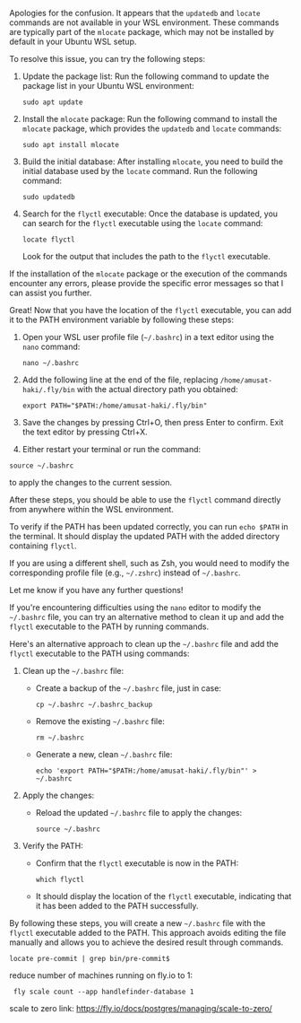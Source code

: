 Apologies for the confusion. It appears that the `updatedb` and `locate` commands are not available in your WSL environment. These commands are typically part of the `mlocate` package, which may not be installed by default in your Ubuntu WSL setup.

To resolve this issue, you can try the following steps:

1. Update the package list: Run the following command to update the package list in your Ubuntu WSL environment:
   ```
   sudo apt update
   ```

2. Install the `mlocate` package: Run the following command to install the `mlocate` package, which provides the `updatedb` and `locate` commands:
   ```
   sudo apt install mlocate
   ```

3. Build the initial database: After installing `mlocate`, you need to build the initial database used by the `locate` command. Run the following command:
   ```
   sudo updatedb
   ```

4. Search for the `flyctl` executable: Once the database is updated, you can search for the `flyctl` executable using the `locate` command:
   ```
   locate flyctl
   ```

   Look for the output that includes the path to the `flyctl` executable.

If the installation of the `mlocate` package or the execution of the commands encounter any errors, please provide the specific error messages so that I can assist you further.

Great! Now that you have the location of the `flyctl` executable, you can add it to the PATH environment variable by following these steps:

1. Open your WSL user profile file (`~/.bashrc`) in a text editor using the `nano` command:
   ```
   nano ~/.bashrc
   ```

2. Add the following line at the end of the file, replacing `/home/amusat-haki/.fly/bin` with the actual directory path you obtained:
   ```
   export PATH="$PATH:/home/amusat-haki/.fly/bin"
   ```

3. Save the changes by pressing Ctrl+O, then press Enter to confirm. Exit the text editor by pressing Ctrl+X.

4. Either restart your terminal or run the command:

```source ~/.bashrc```

 to apply the changes to the current session.

After these steps, you should be able to use the `flyctl` command directly from anywhere within the WSL environment.

To verify if the PATH has been updated correctly, you can run `echo $PATH` in the terminal. It should display the updated PATH with the added directory containing `flyctl`.

If you are using a different shell, such as Zsh, you would need to modify the corresponding profile file (e.g., `~/.zshrc`) instead of `~/.bashrc`.

Let me know if you have any further questions!


If you're encountering difficulties using the `nano` editor to modify the `~/.bashrc` file, you can try an alternative method to clean it up and add the `flyctl` executable to the PATH by running commands.

Here's an alternative approach to clean up the `~/.bashrc` file and add the `flyctl` executable to the PATH using commands:

1. Clean up the `~/.bashrc` file:
   - Create a backup of the `~/.bashrc` file, just in case:
     ```
     cp ~/.bashrc ~/.bashrc_backup
     ```

   - Remove the existing `~/.bashrc` file:
     ```
     rm ~/.bashrc
     ```

   - Generate a new, clean `~/.bashrc` file:
     ```
     echo 'export PATH="$PATH:/home/amusat-haki/.fly/bin"' > ~/.bashrc
     ```

2. Apply the changes:
   - Reload the updated `~/.bashrc` file to apply the changes:
     ```
     source ~/.bashrc
     ```

3. Verify the PATH:
   - Confirm that the `flyctl` executable is now in the PATH:
     ```
     which flyctl
     ```

   - It should display the location of the `flyctl` executable, indicating that it has been added to the PATH successfully.

By following these steps, you will create a new `~/.bashrc` file with the `flyctl` executable added to the PATH. This approach avoids editing the file manually and allows you to achieve the desired result through commands.

```
locate pre-commit | grep bin/pre-commit$
```

reduce number of machines running on fly.io to 1:
```
 fly scale count --app handlefinder-database 1
```
scale to zero link:
https://fly.io/docs/postgres/managing/scale-to-zero/
